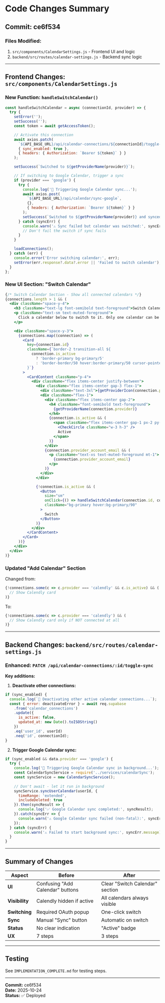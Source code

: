 # Code Changes Summary

## Commit: ce6f534

### Files Modified:
1. `src/components/CalendarSettings.js` - Frontend UI and logic
2. `backend/src/routes/calendar-settings.js` - Backend sync logic

---

## Frontend Changes: `src/components/CalendarSettings.js`

### New Function: `handleSwitchCalendar()`

```javascript
const handleSwitchCalendar = async (connectionId, provider) => {
  try {
    setError('');
    setSuccess('');
    const token = await getAccessToken();

    // Activate this connection
    await axios.patch(
      `${API_BASE_URL}/api/calendar-connections/${connectionId}/toggle-sync`,
      { sync_enabled: true },
      { headers: { Authorization: `Bearer ${token}` } }
    );

    setSuccess(`Switched to ${getProviderName(provider)}`);

    // If switching to Google Calendar, trigger a sync
    if (provider === 'google') {
      try {
        console.log('🔄 Triggering Google Calendar sync...');
        await axios.post(
          `${API_BASE_URL}/api/calendar/sync-google`,
          {},
          { headers: { Authorization: `Bearer ${token}` } }
        );
        setSuccess(`Switched to ${getProviderName(provider)} and synced meetings`);
      } catch (syncErr) {
        console.warn('⚠️ Sync failed but calendar was switched:', syncErr);
        // Don't fail the switch if sync fails
      }
    }

    loadConnections();
  } catch (err) {
    console.error('Error switching calendar:', err);
    setError(err.response?.data?.error || 'Failed to switch calendar');
  }
};
```

### New UI Section: "Switch Calendar"

```jsx
{/* Switch Calendar Section - Show all connected calendars */}
{connections.length > 1 && (
  <div className="space-y-4">
    <h3 className="text-lg font-semibold text-foreground">Switch Calendar</h3>
    <p className="text-sm text-muted-foreground">
      Click a calendar below to switch to it. Only one calendar can be active at a time.
    </p>

    <div className="space-y-3">
      {connections.map((connection) => (
        <Card
          key={connection.id}
          className={`border-2 transition-all ${
            connection.is_active
              ? 'border-primary bg-primary/5'
              : 'border-border/50 hover:border-primary/50 cursor-pointer'
          }`}
        >
          <CardContent className="p-4">
            <div className="flex items-center justify-between">
              <div className="flex items-center gap-3 flex-1">
                <div className="text-3xl">{getProviderIcon(connection.provider)}</div>
                <div className="flex-1">
                  <div className="flex items-center gap-2">
                    <h4 className="font-semibold text-foreground">
                      {getProviderName(connection.provider)}
                    </h4>
                    {connection.is_active && (
                      <span className="flex items-center gap-1 px-2 py-0.5 bg-green-500/10 text-green-600 text-xs font-medium rounded-full">
                        <CheckCircle className="w-3 h-3" />
                        Active
                      </span>
                    )}
                  </div>
                  {connection.provider_account_email && (
                    <p className="text-xs text-muted-foreground mt-1">
                      {connection.provider_account_email}
                    </p>
                  )}
                </div>
              </div>

              {!connection.is_active && (
                <Button
                  size="sm"
                  onClick={() => handleSwitchCalendar(connection.id, connection.provider)}
                  className="bg-primary hover:bg-primary/90"
                >
                  Switch
                </Button>
              )}
            </div>
          </CardContent>
        </Card>
      ))}
    </div>
  </div>
)}
```

### Updated "Add Calendar" Section

Changed from:
```jsx
{!connections.some(c => c.provider === 'calendly' && c.is_active) && (
  // Show Calendly card
)}
```

To:
```jsx
{!connections.some(c => c.provider === 'calendly') && (
  // Show Calendly card only if NOT connected at all
)}
```

---

## Backend Changes: `backend/src/routes/calendar-settings.js`

### Enhanced: `PATCH /api/calendar-connections/:id/toggle-sync`

**Key additions:**

1. **Deactivate other connections:**
```javascript
if (sync_enabled) {
  console.log(`🔄 Deactivating other active calendar connections...`);
  const { error: deactivateError } = await req.supabase
    .from('calendar_connections')
    .update({
      is_active: false,
      updated_at: new Date().toISOString()
    })
    .eq('user_id', userId)
    .neq('id', connectionId);
}
```

2. **Trigger Google Calendar sync:**
```javascript
if (sync_enabled && data.provider === 'google') {
  try {
    console.log('🔄 Triggering Google Calendar sync in background...');
    const CalendarSyncService = require('../services/calendarSync');
    const syncService = new CalendarSyncService();
    
    // Don't await - let it run in background
    syncService.syncUserCalendar(userId, {
      timeRange: 'extended',
      includeDeleted: true
    }).then(syncResult => {
      console.log('✅ Google Calendar sync completed:', syncResult);
    }).catch(syncErr => {
      console.warn('⚠️ Google Calendar sync failed (non-fatal):', syncErr.message);
    });
  } catch (syncErr) {
    console.warn('⚠️ Failed to start background sync:', syncErr.message);
  }
}
```

---

## Summary of Changes

| Aspect | Before | After |
|--------|--------|-------|
| **UI** | Confusing "Add Calendar" buttons | Clear "Switch Calendar" section |
| **Visibility** | Calendly hidden if active | All calendars always visible |
| **Switching** | Required OAuth popup | One-click switch |
| **Sync** | Manual "Sync" button | Automatic on switch |
| **Status** | No clear indication | "Active" badge |
| **UX** | 7 steps | 3 steps |

---

## Testing

See `IMPLEMENTATION_COMPLETE.md` for testing steps.

---

**Commit:** ce6f534  
**Date:** 2025-10-24  
**Status:** ✅ Deployed

